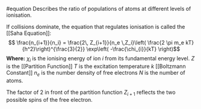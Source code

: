 #equation
Describes the ratio of populations of atoms at different levels of ionisation.

If collisions dominate, the equation that regulates ionisation is called the [[Saha Equation]]: $$ \frac{n_{i+1}}{n_i} = \frac{2\, Z_{i+1}}{n_e \,Z_i}\left( \frac{2 \pi m_e kT}{h^2}\right)^{\frac{3}{2}}  \exp\left( -\frac{\chi_{i}}{kT} \right)$$**Where:**
$\chi_{i}$ is the ionising energy of ion $i$ from its fundamental energy level.
$Z$ is the [[Partition Function]]
$T$ is the excitation temperature
$k$ [[Boltzmann Constant]]
$n_e$ is the number density of free electrons
$N$ is the number of atoms.

The factor of 2 in front of the partition function $Z_{i+1}$ reflects the two possible spins of the free electron.